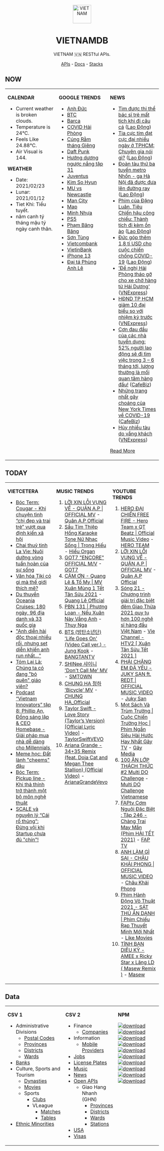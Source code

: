 <p align="center"><img src="https://raw.githubusercontent.com/vietnamdb/vietnamdb/master/images/top.png" alt="VIETNAM" height="60"/></p>
<h1 align="center">VIETNAMDB</h1>
<p align="center">VIETNAM 🇻🇳 RESTful APIs.</p>
<p align="center">
  <a href="https://vietnamdb.herokuapp.com/api">APIs</a> -
  <a href="https://vietnamdb.github.io/#/">Docs</a> -
  <a href="https://github.com/vietnamdb/vietnamdb/tree/master/docs/stacks">Stacks</a>
</p>

## NOW

<table style="width:100%"><tbody style="width:100%"><tr><td valign="top" width="33%">

**CALENDAR**

- Current weather is broken clouds.
- Temperature is 24°C.
- Feels Like 24.88°C.
- Air Visual is 144.

**WEATHER**

- Date: 2021/02/23
- Lunar: 2021/01/12
- Tiet Khi: Tiểu tuyết.
- năm canh tý tháng mậu tý ngày canh thân.

</td><td valign="top" width="33%">

**GOOGLE TRENDS**

- [Anh Đức](https://www.google.com/search?q=Anh%20%C4%90%E1%BB%A9c)
- [BTC](https://www.google.com/search?q=BTC)
- [Barca](https://www.google.com/search?q=Barca)
- [COVID Hải Phòng](https://www.google.com/search?q=COVID%20H%E1%BA%A3i%20Ph%C3%B2ng)
- [Cúng Rằm tháng Giêng](https://www.google.com/search?q=C%C3%BAng%20R%E1%BA%B1m%20th%C3%A1ng%20Gi%C3%AAng)
- [Daft Punk](https://www.google.com/search?q=Daft%20Punk)
- [Hướng dương ngược nắng tập 31](https://www.google.com/search?q=H%C6%B0%E1%BB%9Bng%20d%C6%B0%C6%A1ng%20ng%C6%B0%E1%BB%A3c%20n%E1%BA%AFng%20t%E1%BA%ADp%2031)
- [Juventus](https://www.google.com/search?q=Juventus)
- [Kim So Hyun](https://www.google.com/search?q=Kim%20So%20Hyun)
- [MU vs Newcastle](https://www.google.com/search?q=MU%20vs%20Newcastle)
- [Man City](https://www.google.com/search?q=Man%20City)
- [Map](https://www.google.com/search?q=Map)
- [Minh Nhựa](https://www.google.com/search?q=Minh%20Nh%E1%BB%B1a)
- [PS5](https://www.google.com/search?q=PS5)
- [Phạm Băng Băng](https://www.google.com/search?q=Ph%E1%BA%A1m%20B%C4%83ng%20B%C4%83ng)
- [Sơn Tùng](https://www.google.com/search?q=S%C6%A1n%20T%C3%B9ng)
- [Vietcombank](https://www.google.com/search?q=Vietcombank)
- [VietinBank](https://www.google.com/search?q=VietinBank)
- [iPhone 13](https://www.google.com/search?q=iPhone%2013)
- [Đại tá Phùng Anh Lê](https://www.google.com/search?q=%C4%90%E1%BA%A1i%20t%C3%A1%20Ph%C3%B9ng%20Anh%20L%C3%AA)

</td><td valign="top" width="33%">

**NEWS**

- [Tìm được thi thể bác sĩ trẻ mất tích khi đi câu cá](https://laodong.vn/xa-hoi/tim-duoc-thi-the-bac-si-tre-mat-tich-khi-di-cau-ca-882965.ldo) ([Lao Động](https://laodong.vn))
- [Tia cực tím đạt cực đại nhiều ngày ở TPHCM: Chuyên gia nói gì?](https://laodong.vn/video/tia-cuc-tim-dat-cuc-dai-nhieu-ngay-o-tphcm-chuyen-gia-noi-gi-882895.ldo) ([Lao Động](https://laodong.vn))
- [Đoàn tàu thứ ba tuyến metro Nhổn - ga Hà Nội đã được đưa lên đường ray](https://laodong.vn/giao-thong/doan-tau-thu-ba-tuyen-metro-nhon-ga-ha-noi-da-duoc-dua-len-duong-ray-882961.ldo) ([Lao Động](https://laodong.vn))
- [Phim của Đặng Luân, Tiêu Chiến hậu công chiếu: Thành tích đi kèm ồn ào](https://laodong.vn/giai-tri/phim-cua-dang-luan-tieu-chien-hau-cong-chieu-thanh-tich-di-kem-on-ao-882947.ldo) ([Lao Động](https://laodong.vn))
- [Đức góp thêm 1,8 tỉ USD cho cuộc chiến chống COVID-19](https://laodong.vn/the-gioi/duc-gop-them-18-ti-usd-cho-cuoc-chien-chong-covid-19-882949.ldo) ([Lao Động](https://laodong.vn))
- ['Đề nghị Hải Phòng tháo gỡ cho xe chở hàng từ Hải Dương'](https://vnexpress.net/de-nghi-hai-phong-thao-go-cho-xe-cho-hang-tu-hai-duong-4239041.html) ([VNExpress](https://vnexpress.net))
- [HĐND TP HCM giảm 10 đại biểu so với nhiệm kỳ trước](https://vnexpress.net/hdnd-tp-hcm-giam-10-dai-bieu-so-voi-nhiem-ky-truoc-4239197.html) ([VNExpress](https://vnexpress.net))
- [Cơn đau đầu của các nhà tuyển dụng: 52% người lao động sẽ đi tìm việc trong 3 – 6 tháng tới, lương thưởng là mối quan tâm hàng đầu!](https://cafebiz.vn/con-dau-dau-cua-cac-nha-tuyen-dung-52-nguoi-lao-dong-se-di-tim-viec-trong-3-6-thang-toi-luong-thuong-la-moi-quan-tam-hang-dau-20210223155905379.chn) ([CafeBiz](https://cafebiz.vn))
- [Những trang nhất gây choáng của New York Times về COVID-19](https://cafebiz.vn/nhung-trang-nhat-gay-choang-cua-new-york-times-ve-covid-19-20210223171236234.chn) ([CafeBiz](https://cafebiz.vn))
- [Hủy nhiều tàu do vắng khách](https://vnexpress.net/huy-nhieu-tau-do-vang-khach-4239156.html) ([VNExpress](https://vnexpress.net))

[Read More](docs/news/README.md)

</td></tr></tbody></table>

## TODAY

<table style="width:100%"><tbody style="width:100%"><tr><td valign="top" width="33%">

**VIETCETERA**

- [Bóc Term: Cougar - Khi chuyện tình “chị đẹp và trai trẻ” vượt qua định kiến xã hội](https://vietcetera.com/vn/boc-term-cougar-khi-chi-dep-va-trai-tre-vuot-qua-dinh-kien-xa-hoi)
- [Chai thuỷ tinh La Vie: Nuôi dưỡng vòng tuần hoàn của sự sống](https://vietcetera.com/vn/chai-thuy-tinh-la-vie-nuoi-duong-vong-tuan-hoan-cua-su-song)
- [Văn hóa Tiki có gì mà thế giới thích mê? ](https://vietcetera.com/vn/van-hoa-tiki-co-gi-ma-the-gioi-thich-me)
- [Du thuyền Oceania Cruises: 180 ngày, 96 địa danh và 33 quốc gia](https://vietcetera.com/vn/du-thuyen-oceania-cruises-co-hoi-kham-pha-cac-dia-danh-noi-tieng-tai-viet-nam-va-tren-the-gioi)
- ["Anh diễn hài độc thoại nhiều rồi, nhưng set diễn khiến anh run nhất..."](https://vietcetera.com/vn/anh-dien-hai-doc-thoai-nhieu-roi-nhung-set-dien-khien-anh-run-nhat)
- [Tóm Lại Là: Chúng ta có đang "bỏ quên" giáo viên?](https://vietcetera.com/vn/tom-lai-la-chung-ta-co-dang-bo-quen-giao-vien)
- [Podcast “Vietnam Innovators” tập 8: Phillip An, Đồng sáng lập & CEO Homebase - Giải pháp mua nhà dễ dàng cho Millennials ](https://vietcetera.com/vn/podcast-vietnam-innovators-tap-8-phillip-an-dong-sang-lap-ceo-homebase-giai-phap-mua-nha-de-dang-cho-millennials)
- [Meme học: Đất lành "cheems" đậu](https://vietcetera.com/vn/meme-hoc-cheems)
- [Bóc Term: Pickup line - Khi thả thính trở thành một bộ môn nghệ thuật](https://vietcetera.com/vn/boc-term-pick-up-line-tha-thinh-tro-thanh-mon-nghe-thuat)
- [SCALE và nguyên lý “Cái rổ thủng”: Đừng vội khi Startup chưa đủ "chín"! ](https://vietcetera.com/vn/scale-va-nguyen-ly-cai-ro-thung-dung-voi-khi-startup-chua-du-chin)

</td><td valign="top" width="33%">

**MUSIC TRENDS**

01. [LỜI XIN LỖI VỤNG VỀ - QUÂN A.P | OFFICIAL MV](https://www.youtube.com/watch?v=LhTwcqI71n0) - [Quân A.P Official](https://www.youtube.com/channel/UCXKnIgvBwPV6G-uT7gBXhcA)
02. [Sầu Tím Thiệp Hồng Karaoke Tone Nữ Nhạc Sống | Trọng Hiếu](https://www.youtube.com/watch?v=BRMjeHz412Q) - [Hiếu Organ](https://www.youtube.com/channel/UCWEYgC77_ZlbDxStQyzOwfA)
03. [GOT7 "ENCORE" OFFICIAL M/V](https://www.youtube.com/watch?v=tAe0yUEzAaI) - [GOT7](https://www.youtube.com/channel/UCNtZPzvkjjB3EuPMNY71cmA)
04. [CẢM ƠN - Quang Lê & Tố My | MV Xuân Mùng 1 Tết Tân Sửu 2021](https://www.youtube.com/watch?v=SeQ1H0oQCPE) - [Quang Lê Official](https://www.youtube.com/channel/UCNqz53FCc3mUg5NyzHxsXGQ)
05. [PBN 131 | Phương Loan - Nếu Xuân Này Vắng Anh](https://www.youtube.com/watch?v=IvkgmzWH_wk) - [Thuy Nga](https://www.youtube.com/channel/UC7nMrW3baKp0dA5Tz9ulVYQ)
06. [BTS (방탄소년단) 'Life Goes On' (Video Call ver.) - Jung Kook](https://www.youtube.com/watch?v=ZmxW5QD7cvM) - [BANGTANTV](https://www.youtube.com/channel/UCLkAepWjdylmXSltofFvsYQ)
07. [SHINee 샤이니 'Don't Call Me' MV](https://www.youtube.com/watch?v=p6OoY6xneI0) - [SMTOWN](https://www.youtube.com/channel/UCEf_Bc-KVd7onSeifS3py9g)
08. [CHUNG HA 청하 'Bicycle' MV](https://www.youtube.com/watch?v=_waD9YW8Pa8) - [CHUNG HA_Official](https://www.youtube.com/channel/UC9Gxb0gMCh3EPIDLQXeQUog)
09. [Taylor Swift - Love Story (Taylor’s Version) [Official Lyric Video]](https://www.youtube.com/watch?v=aXzVF3XeS8M) - [TaylorSwiftVEVO](https://www.youtube.com/channel/UCANLZYMidaCbLQFWXBC95Jg)
10. [Ariana Grande - 34+35 Remix (feat. Doja Cat and Megan Thee Stallion) (Official Video)](https://www.youtube.com/watch?v=ssq6X6alZ3w) - [ArianaGrandeVevo](https://www.youtube.com/channel/UC0VOyT2OCBKdQhF3BAbZ-1g)

</td><td valign="top" width="33%">

**YOUTUBE TRENDS**

01. [HERO ĐẠI CHIẾN FREE FIRE - Hero Team x QT Beatz | Official Music Video](https://www.youtube.com/watch?v=KCzq4aa0wbw) - [HERO TEAM](https://www.youtube.com/channel/UC4uf1-QJkwH-9T5ejvncxIA)
02. [LỜI XIN LỖI VỤNG VỀ - QUÂN A.P | OFFICIAL MV](https://www.youtube.com/watch?v=LhTwcqI71n0) - [Quân A.P Official](https://www.youtube.com/channel/UCXKnIgvBwPV6G-uT7gBXhcA)
03. [Sóng 21 - Chương trình giải trí đặc biệt đêm Giao Thừa 2021 quy tụ hơn 100 nghệ sĩ hàng đầu Việt Nam](https://www.youtube.com/watch?v=CHaRCw5ccuA) - [Vie Channel - HTV2 [ Xuân Tân Sửu Tết 2021 ]](https://www.youtube.com/channel/UCkna2OcuN1E6u5I8GVtdkOw)
04. [PHẢI CHĂNG EM ĐÃ YÊU - JUKY SAN ft. REDT | OFFICIAL MUSIC VIDEO](https://www.youtube.com/watch?v=O81_4VAson4) - [Juky San](https://www.youtube.com/channel/UC78x4PoknbPpD4KkeoVaKZQ)
05. [Mọt Sách Và Trùm Trường | Cuộc Chiến Trường Học | Phim Ngắn Siêu Hài Hước Hay Nhất Gãy TV](https://www.youtube.com/watch?v=tHJN7m4_uYg) - [Gãy Media](https://www.youtube.com/channel/UCTp_WPPxWCjdlXK9kqzxm0A)
06. [100 ĂN LỚP THÁCH THỨC #2 Multi DO Challenge](https://www.youtube.com/watch?v=M7rMwAHbkOA) - [Multi DO Challenge Vietnamese](https://www.youtube.com/channel/UC3ZxI9t1wW-Re_XCG66cphA)
07. [FAPtv Cơm Nguội Đặc Biệt : Tập 246 - Chàng Trai May Mắn (Phim HÀI TẾT 2021)](https://www.youtube.com/watch?v=GKRppaLQrI8) - [FAP TV](https://www.youtube.com/channel/UC0jDoh3tVXCaqJ6oTve8ebA)
08. [ANH LÀM GÌ SAI - CHÂU KHẢI PHONG | OFFICIAL MUSIC VIDEO](https://www.youtube.com/watch?v=1KHmzzUMnTc) - [Châu Khải Phong](https://www.youtube.com/channel/UCoISHZnrIOn4SunyqjrRt4w)
09. [Phim Hành Động Võ Thuật 2021 - SÁT THỦ ẨN DANH | Phim Chiếu Rạp Thuyết Minh Mới Nhất](https://www.youtube.com/watch?v=qSqv22xvfVU) - [Like Movies](https://www.youtube.com/channel/UCWDfO46yvUbLudW99_rVTBg)
10. [TÌNH BẠN DIỆU KỲ - AMEE x Ricky Star x Lăng LD ( Masew Remix )](https://www.youtube.com/watch?v=yFqzSq6T-Iw) - [Masew](https://www.youtube.com/channel/UCpm6kKrf5OdNRZ9hMgk3gsA)

</td></tr></tbody></table>

## Data

<table style="width:100%"><tbody style="width:100%"><tr><td valign="top" width="33%">

**CSV 1**

- Administrative Divisions
  - [Postal Codes](docs/administrative-divisions/postal-codes.csv)
  - [Provinces](docs/administrative-divisions/provinces.csv)
  - [Districts](docs/administrative-divisions/districts.csv)
  - [Wards](docs/administrative-divisions/wards.csv)
- [Banks](docs/banks/banks.csv)
- Culture, Sports and Tourism
  - [Dynasties](docs/cst/culture/dynasties.csv)
  - [Movies](docs/cst/culture/movies.md)
  - Sports
    - [Clubs](docs/cst/sports/clubs.csv)
    - VLeague
      - [Matches](docs/cst/sports/vleague/matches.csv)
      - [Tables](docs/cst/sports/vleague/tables.csv)
- [Ethnic Minorities](docs/ethnic-minorities/ethnic-minorities.csv)

</td><td valign="top" width="33%">

**CSV 2**

- Finance
  - [Companies](docs/finance/companies.csv)
- Information
  - [Mobile Providers](docs/information/mobile-providers.csv)
- [Jobs](docs/jobs/README.md)
- [License Plates](docs/license-plates/license-plates.csv)
- [Music](docs/music/artists.csv)
- [News](docs/news/README.md)
- [Open APIs](docs/open-apis/open-apis.csv)
  - Giao Hang Nhanh (GHN)
    - [Provinces](docs/open-apis/ghn/provinces.csv)
    - [Districts](docs/open-apis/ghn/districts.csv)
    - [Wards](docs/open-apis/ghn/wards.csv)
    - [Stations](docs/open-apis/ghn/stations.csv)
- [USA](docs/usa/README.md)
- [Visas](docs/visas/visas.csv)

</td><td valign="top" width="33%">

**NPM**

[![download](https://img.shields.io/npm/dm/giaohangnhanh.svg?style=flat&label=giaohangnhanh+%28download%29)](https://www.npmjs.com/package/giaohangnhanh)
[![download](https://img.shields.io/npm/dm/onepay.svg?style=flat&label=onepay+%28download%29)](https://www.npmjs.com/package/onepay)
[![download](https://img.shields.io/npm/dm/vietcetera.svg?style=flat&label=vietcetera+%28download%29)](https://www.npmjs.com/package/vietcetera)
[![download](https://img.shields.io/npm/dm/vietnambanks.svg?style=flat&label=vietnambanks+%28download%29)](https://www.npmjs.com/package/vietnambanks)
[![download](https://img.shields.io/npm/dm/vietnamgovernment.svg?style=flat&label=vietnamgovernment+%28download%29)](https://www.npmjs.com/package/vietnamgovernment)
[![download](https://img.shields.io/npm/dm/vietnamnews.svg?style=flat&label=vietnamnews+%28download%29)](https://www.npmjs.com/package/vietnamnews)
[![download](https://img.shields.io/npm/dm/vnapis.svg?style=flat&label=vnapis+%28download%29)](https://www.npmjs.com/package/vnapis)
[![download](https://img.shields.io/npm/dm/vnpay.svg?style=flat&label=vnpay+%28download%29)](https://www.npmjs.com/package/vnpay)
[![download](https://img.shields.io/npm/dm/vtcpay.svg?style=flat&label=vtcpay+%28download%29)](https://www.npmjs.com/package/vtcpay)
[![download](https://img.shields.io/npm/dm/zalopay.svg?style=flat&label=zalopay+%28download%29)](https://www.npmjs.com/package/zalopay)

</td></tr></tbody></table>

